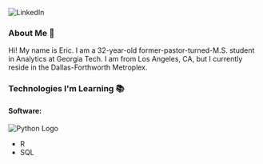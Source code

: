 ![[LinkedIn](![image](https://github.com/ericmcai/ericmcai/assets/110260832/1de7a4a7-c0d5-41b5-b10d-3fb7b236706c)
)](https://www.linkedin.com/in/eric-m-cai/)
### About Me 👋

Hi! My name is Eric. I am a 32-year-old former-pastor-turned-M.S. student in Analytics at Georgia Tech. I am from Los Angeles, CA, but I currently reside in the Dallas-Forthworth Metroplex. 

### Technologies I'm Learning 📚

#### Software: 
![Python Logo](https://camo.githubusercontent.com/df3e9ccfc0a9ae3705a8d09a20df137188774d0d4c22cd836a1c3427811461b9/687474703a2f2f696d672e736869656c64732e696f2f62616467652f2d507974686f6e2d3337373641423f7374796c653d666c61742d737175617265266c6f676f3d707974686f6e266c6f676f436f6c6f723d666666376131)
- R
- SQL

<!--
**ericmcai/ericmcai** is a ✨ _special_ ✨ repository because its `README.md` (this file) appears on your GitHub profile.


Here are some ideas to get you started:

- 🔭 I’m currently working on ...
- 🌱 I’m currently learning ...
- 👯 I’m looking to collaborate on ...
- 🤔 I’m looking for help with ...
- 💬 Ask me about ...
- 📫 How to reach me: ...
- 😄 Pronouns: ...
- ⚡ Fun fact: ...
-->
